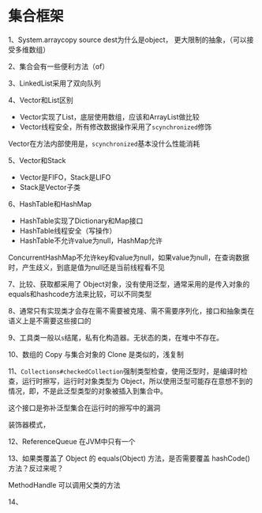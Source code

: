 # 集合框架

1、System.arraycopy source dest为什么是object， 
更大限制的抽象，（可以接受多维数组）

2、集合会有一些便利方法（of）

3、LinkedList采用了双向队列

4、Vector和List区别
* Vector实现了List，底层使用数组，应该和ArrayList做比较
* Vector线程安全，所有修改数据操作采用了`scynchronized`修饰

Vector在方法内部使用是，`scynchronized`基本没什么性能消耗

5、Vector和Stack
* Vector是FIFO，Stack是LIFO
* Stack是Vector子类

6、HashTable和HashMap
* HashTable实现了Dictionary和Map接口
* HashTable线程安全（写操作）
* HashTable不允许value为null，HashMap允许

ConcurrentHashMap不允许key和value为null，如果value为null，在查询数据时，产生歧义，到底是值为null还是当前线程看不见

7、比较、获取都采用了 Object对象，没有使用泛型，通常采用的是传入对象的equals和hashcode方法来比较，可以不同类型

8、通常只有实现类才会存在需不需要被克隆、需不需要序列化，接口和抽象类在语义上是不需要这些接口的

9、工具类一般以`s`结尾，私有化构造器。无状态的类，在堆中不存在。

10、数组的 Copy 与集合对象的 Clone 是类似的，浅复制

11、`Collections#checkedCollection`强制类型检查，使用泛型时，是编译时检查，运行时擦写，运行时对象类型为 Object，所以使用泛型可能存在意想不到的情况，即，不是此泛型类型的对象被插入到集合中。

这个接口是弥补泛型集合在运行时的擦写中的漏洞

装饰器模式， 

12、ReferenceQueue 在JVM中只有一个

13、如果类覆盖了 Object 的 equals(Object) 方法，是否需要覆盖 hashCode() 方法？反过来呢？

MethodHandle 可以调用父类的方法


14、